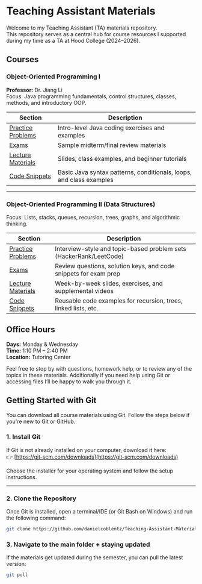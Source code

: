 # Teaching Assistant Materials

Welcome to my Teaching Assistant (TA) materials repository.  
This repository serves as a central hub for course resources I supported during my time as a TA at Hood College (2024–2026).


## Courses

### Object-Oriented Programming I  
**Professor:** Dr. Jiang Li  
Focus: Java programming fundamentals, control structures, classes, methods, and introductory OOP.

| Section | Description |
|---------|-------------|
| [Practice Problems](./OOP%20I/practice-problems/README.md) | Intro-level Java coding exercises and examples |
| [Exams](./OOP%20I/exams/README.md) | Sample midterm/final review materials |
| [Lecture Materials](./OOP%20I/overview/README.md) | Slides, class examples, and beginner tutorials |
| [Code Snippets](./OOP%20I/code-snippets/README.md) | Basic Java syntax patterns, conditionals, loops, and class examples |

---

### Object-Oriented Programming II (Data Structures)  
Focus: Lists, stacks, queues, recursion, trees, graphs, and algorithmic thinking.

| Section | Description |
|---------|-------------|
| [Practice Problems](./OOP%20II/practice-problems/README.md) | Interview-style and topic-based problem sets (HackerRank/LeetCode) |
| [Exams](./OOP%20II/exams/README.md) | Review questions, solution keys, and code snippets for exam prep |
| [Lecture Materials](./OOP%20II/overview/README.md) | Week-by-week slides, exercises, and supplemental videos |
| [Code Snippets](./OOP%20II/exams/code-snippets/README.md) | Reusable code examples for recursion, trees, linked lists, etc. |



##  Office Hours

**Days:** Monday & Wednesday  
**Time:** 1:10 PM – 2:40 PM  
**Location:** Tutoring Center  

Feel free to stop by with questions, homework help, or to review any of the topics in these materials. Additionally if you need help using Git or accessing files I’ll be happy to walk you through it.



##  Getting Started with Git

You can download all course materials using Git. Follow the steps below if you're new to Git or GitHub.

### 1. Install Git

If Git is not already installed on your computer, download it here:  
👉 [https://git-scm.com/downloads](https://git-scm.com/downloads)

Choose the installer for your operating system and follow the setup instructions.

---

### 2. Clone the Repository

Once Git is installed, open a terminal/IDE (or Git Bash on Windows) and run the following command:

```bash
git clone https://github.com/danielcoblentz/Teaching-Assistant-Materials.git
```

### 3. Navigate to the main folder + staying updated
If the materials get updated during the semester, you can pull the latest version:
```bash
git pull
```



